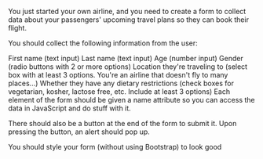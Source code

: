 You just started your own airline, and you need to create a form to collect data about your passengers' upcoming travel plans so they can book their flight.

You should collect the following information from the user:

First name (text input)
Last name (text input)
Age (number input)
Gender (radio buttons with 2 or more options)
Location they're traveling to (select box with at least 3 options. You're an airline that doesn't fly to many places...)
Whether they have any dietary restrictions (check boxes for vegetarian, kosher, lactose free, etc. Include at least 3 options)
Each element of the form should be given a name attribute so you can access the data in JavaScript and do stuff with it.

There should also be a button at the end of the form to submit it. Upon pressing the button, an alert should pop up.

You should style your form (without using Bootstrap) to look good